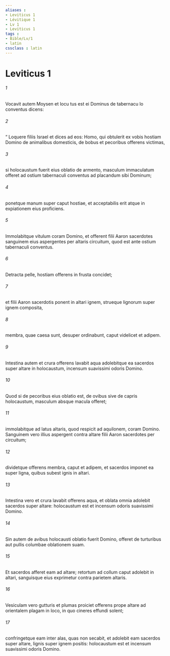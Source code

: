 ```yaml
---
aliases : 
- Leviticus 1
- Lévitique 1
- Lv 1
- Leviticus 1
tags : 
- Bible/Lv/1
- latin
cssclass : latin
---
```


# Leviticus 1

###### 1
Vocavit autem Moysen et locu tus est ei Dominus de tabernacu lo conventus dicens: 
###### 2
“ Loquere filiis Israel et dices ad eos: Homo, qui obtulerit ex vobis hostiam Domino de animalibus domesticis, de bobus et pecoribus offerens victimas, 
###### 3
si holocaustum fuerit eius oblatio de armento, masculum immaculatum offeret ad ostium tabernaculi conventus ad placandum sibi Dominum; 
###### 4
ponetque manum super caput hostiae, et acceptabilis erit atque in expiationem eius proficiens. 
###### 5
Immolabitque vitulum coram Domino, et offerent filii Aaron sacerdotes sanguinem eius aspergentes per altaris circuitum, quod est ante ostium tabernaculi conventus. 
###### 6
Detracta pelle, hostiam offerens in frusta concidet; 
###### 7
et filii Aaron sacerdotis ponent in altari ignem, strueque lignorum super ignem composita, 
###### 8
membra, quae caesa sunt, desuper ordinabunt, caput videlicet et adipem. 
###### 9
Intestina autem et crura offerens lavabit aqua adolebitque ea sacerdos super altare in holocaustum, incensum suavissimi odoris Domino.
###### 10
Quod si de pecoribus eius oblatio est, de ovibus sive de capris holocaustum, masculum absque macula offeret; 
###### 11
immolabitque ad latus altaris, quod respicit ad aquilonem, coram Domino. Sanguinem vero illius aspergent contra altare filii Aaron sacerdotes per circuitum; 
###### 12
dividetque offerens membra, caput et adipem, et sacerdos imponet ea super ligna, quibus subest ignis in altari. 
###### 13
Intestina vero et crura lavabit offerens aqua, et oblata omnia adolebit sacerdos super altare: holocaustum est et incensum odoris suavissimi Domino.
###### 14
Sin autem de avibus holocausti oblatio fuerit Domino, offeret de turturibus aut pullis columbae oblationem suam. 
###### 15
Et sacerdos afferet eam ad altare; retortum ad collum caput adolebit in altari, sanguisque eius exprimetur contra parietem altaris. 
###### 16
Vesiculam vero gutturis et plumas proiciet offerens prope altare ad orientalem plagam in loco, in quo cineres effundi solent; 
###### 17
confringetque eam inter alas, quas non secabit, et adolebit eam sacerdos super altare, lignis super ignem positis: holocaustum est et incensum suavissimi odoris Domino.
